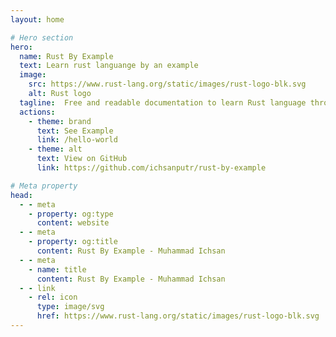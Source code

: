 ```yaml
---
layout: home

# Hero section
hero:
  name: Rust By Example
  text: Learn rust languange by an example
  image:
    src: https://www.rust-lang.org/static/images/rust-logo-blk.svg
    alt: Rust logo
  tagline:  Free and readable documentation to learn Rust language through examples
  actions:
    - theme: brand
      text: See Example
      link: /hello-world
    - theme: alt
      text: View on GitHub
      link: https://github.com/ichsanputr/rust-by-example

# Meta property
head:
  - - meta
    - property: og:type
      content: website
  - - meta
    - property: og:title
      content: Rust By Example - Muhammad Ichsan
  - - meta
    - name: title
      content: Rust By Example - Muhammad Ichsan
  - - link
    - rel: icon
      type: image/svg
      href: https://www.rust-lang.org/static/images/rust-logo-blk.svg
---
```

